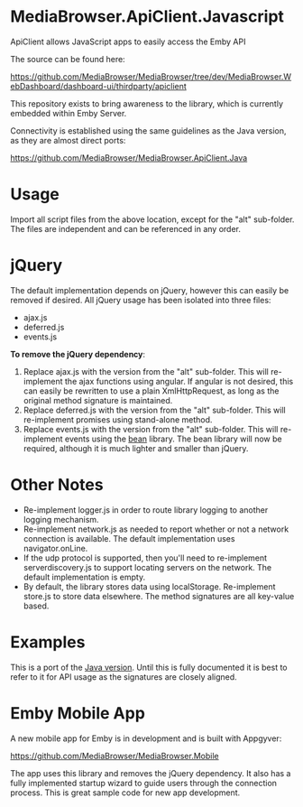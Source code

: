 MediaBrowser.ApiClient.Javascript
=================================

ApiClient allows JavaScript apps to easily access the Emby API

The source can be found here:

https://github.com/MediaBrowser/MediaBrowser/tree/dev/MediaBrowser.WebDashboard/dashboard-ui/thirdparty/apiclient

This repository exists to bring awareness to the library, which is currently embedded within Emby Server.

Connectivity is established using the same guidelines as the Java version, as they are almost direct ports:

https://github.com/MediaBrowser/MediaBrowser.ApiClient.Java

# Usage #

Import all script files from the above location, except for the "alt" sub-folder. The files are independent and can be referenced in any order.

# jQuery #

The default implementation depends on jQuery, however this can easily be removed if desired. All jQuery usage has been isolated into three files:

- ajax.js
- deferred.js
- events.js

**To remove the jQuery dependency**:

1. Replace ajax.js with the version from the "alt" sub-folder. This will re-implement the ajax functions using angular. If angular is not desired, this can easily be rewritten to use a plain XmlHttpRequest, as long as the original method signature is maintained.
2. Replace deferred.js with the version from the "alt" sub-folder. This will re-implement promises using stand-alone method.
3. Replace events.js with the version from the "alt" sub-folder. This will re-implement events using the [bean](https://github.com/fat/bean "bean") library. The bean library will now be required, although it is much lighter and smaller than jQuery.

# Other Notes #

- Re-implement logger.js in order to route library logging to another logging mechanism.
- Re-implement network.js as needed to report whether or not a network connection is available. The default implementation uses navigator.onLine.
- If the udp protocol is supported, then you'll need to re-implement serverdiscovery.js to support locating servers on the network. The default implementation is empty.
- By default, the library stores data using localStorage. Re-implement store.js to store data elsewhere. The method signatures are all key-value based.

# Examples #

This is a port of the [Java version](https://github.com/MediaBrowser/MediaBrowser.ApiClient.Java "Java version"). Until this is fully documented it is best to refer to it for API usage as the signatures are closely aligned.

# Emby Mobile App #

A new mobile app for Emby is in development and is built with Appgyver:

https://github.com/MediaBrowser/MediaBrowser.Mobile

The app uses this library and removes the jQuery dependency. It also has a fully implemented startup wizard to guide users through the connection process. This is great sample code for new app development.